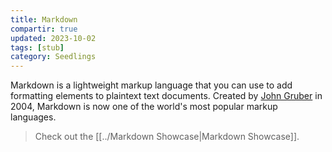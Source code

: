 ```yaml
---
title: Markdown
compartir: true
updated: 2023-10-02
tags: [stub]
category: Seedlings
---
```

Markdown is a lightweight markup language that you can use to add formatting elements to plaintext text documents. Created by [John Gruber](https://daringfireball.net/projects/markdown/) in 2004, Markdown is now one of the world's most popular markup languages.

> Check out the [[../Markdown Showcase|Markdown Showcase]].
